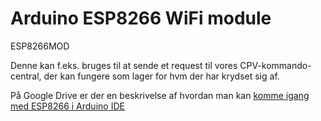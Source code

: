 # Arduino ESP8266 WiFi module
ESP8266MOD

Denne kan f.eks. bruges til at sende et request til vores CPV-kommando-central, der kan fungere som lager for hvm der har krydset sig af.

På Google Drive er der en beskrivelse af hvordan man kan [komme igang med ESP8266 i Arduino IDE](https://drive.google.com/open?id=1hTF8QJyEhtVtRjqx2socGI5s3gloKtVFSGvKn3SAboM&usp=drive_copy)

